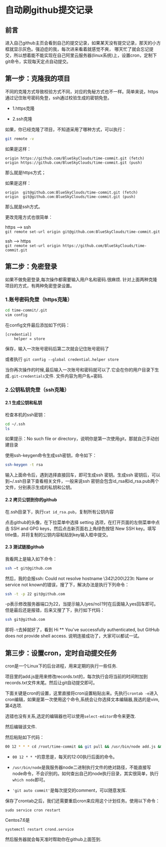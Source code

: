 # 自动刷github提交记录


## 前言
进入自己github主页会看到自己的提交记录，如果某天没有提交记录，那天的小方框就显示灰色。强迫症的我，每次进来看着就感觉不爽，
哪天忙了就会忘记提交，所以想着能不能实现在自己阿里云服务器(linux系统)上，设置cron，定制下git命令，实现每天定点自动提交。

## 第一步：克隆我的项目

不同的克隆方式导致校验方式不同，对应的免秘方式也不一样。简单来说，https通过记住账号密码免登，ssh通过校验生成的密钥免登。
  
- 1.https克隆

- 2.ssh克隆


如果，你已经克隆了项目，不知道采用了哪种方式，可以执行：

```bash
git remote -v
```
如果是这样：  

```
origin https://github.com/BlueSkyClouds/time-commit.git (fetch)  
origin https://github.com/BlueSkyClouds/time-commit.git (push)  
```
那么就是https方式； 

如果是这样：  

```
origin	git@github.com:BlueSkyClouds/time-commit.git (fetch)  
origin	git@github.com:BlueSkyClouds/time-commit.git (push)  
```
那么就是ssh方式。  

更改克隆方式也很简单：  

https ——> ssh  
`git remote set-url origin git@github.com:BlueSkyClouds/time-commit.git`

ssh ——> https  
`git remote set-url origin https://github.com/BlueSkyClouds/time-commit.git`

## 第二步：免密登录
如果不做免密登录,每次操作都需要输入用户名和密码.很麻烦.
针对上面两种克隆项目的方式，有两种免密登录设置。

### 1.账号密码免登（https克隆）
```bash
cd time-commit/.git
vim config
```
在config文件最后添加如下代码：

```
[credential]  
    helper = store
```
保存，输入一次账号密码后第二次就会记住账号密码了


或者执行
`git config --global credential.helper store`

当你再次操作的时候,最后输入一次账号和密码就可以了.它会在你的用户目录下生成`.git-credentials`文件.
文件内容为用户名+密码.

### 2.公钥私钥免登（ssh克隆）

#### 2.1 生成公钥和私钥

检查本机的ssh密钥：
```bash
cd ~/.ssh 
ls
```
如果提示：No such file or directory，说明你是第一次使用git，那就自己手动创建目录  

使用ssh-keygen命令生成ssh密钥，命令如下：

```bash
ssh-keygen -t rsa
```
输入上面命令后，遇到选择直接回车，即可生成ssh 密钥。生成ssh 密钥后，可以到~/.ssh目录下查看相关文件，一般来说ssh 密钥会包含id_rsa和id_rsa.pub两个文件，分别表示生成的私钥和公钥。

#### 2.2 拷贝公钥到你的github
在.ssh目录下，执行`cat id_rsa.pub`，复制所有公钥内容

点击github的头像，在下拉菜单中选择 setting 选项，在打开页面的左侧菜单中点击 SSH and GPG keys，然后点击新页面右上角绿色按钮 New SSH key。填写title值，并将复制的公钥内容粘贴到key输入框中提交。

#### 2.3 测试链接github
我看网上是输入如下命令：

```bash
ssh –t git@github.com
```
然后，我的会报ssh: Could not resolve hostname \342\200\223t: Name or service not known的错误，搜了下，解决办法是执行下列命令：

```bash
ssh -t -p 22 git@github.com 
```
-p表示修改服务器端口为22，当提示输入(yes/no)?时在后面输入yes回车即可。但是最后还是报错，后来又搜了下，执行如下代码：
```bash
ssh git@github.com
```
即将`-t`去掉就好了，看到 Hi ** You've successfully authenticated, but GitHub does not provide shell access. 说明连接成功了，大家可以都试一试。

## 第三步：设置cron，定时自动提交任务
cron是一个Linux下的后台进程，用来定期的执行一些任务.    

项目里的add.js是用来修改records.txt的，每次执行会将当前的时间附加到records.txt文件末尾。然后让git自动提交即可。

下面关键是cron的设置，这里直接将cron设置粘贴出来。先执行`crontab -e`进入cron编辑，如果是第一次使用这个命令,系统会让你选择文本编辑器,我选的是vim,第4选项.

选错也没有关系,选定的编辑器也可以使用`select-editor`命令来更改.

然后编辑该文件.

然后粘贴如下代码：

```bash
00 12 * * * cd /root/time-commit && git pull && /usr/bin/node add.js && git commit -a -m 'git auto commit' && git push origin master 
```
* `00 12 * * *`的意思是，每天的12:00执行后面的命令。  

* `/usr/bin/node`是我服务器node二进制执行文件的绝对路径，不能直接写node命令，不会识别的。如何查出自己的node执行目录，其实很简单，执行`which node`即可。

* `'git auto commit'`是每次提交的comment，可以随意发挥.

保存了crontab之后，我们还需要重启cron来应用这个计划任务。使用以下命令：

```
sudo service cron restart
```
Centos7.6是
```
systemctl restart crond.service
```
然后服务器就会每天准时帮助你在github上面签到.
